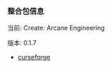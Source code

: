 ### 整合包信息

当前: Create: Arcane Engineering

版本: 0.1.7

- [curseforge](https://legacy.curseforge.com/minecraft/modpacks/create-arcane-engineering)
